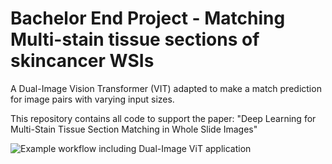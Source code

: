 # Bachelor End Project - Matching Multi-stain tissue sections of skincancer WSIs
A Dual-Image Vision Transformer (VIT) adapted to make a match prediction for image pairs with varying input sizes.

This repository contains all code to support the paper: "Deep Learning for Multi-Stain Tissue Section Matching in Whole Slide Images"

![Example workflow including Dual-Image ViT application](Overview_model_processing_cropped.png)


## 
